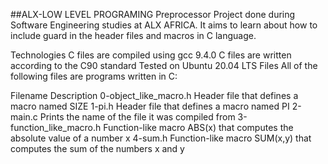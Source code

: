 ##ALX-LOW LEVEL PROGRAMING
Preprocessor
Project done during Software Engineering studies at ALX AFRICA. It aims to learn about how to include guard in the header files and macros in C language.

Technologies
C files are compiled using gcc 9.4.0
C files are written according to the C90 standard
Tested on Ubuntu 20.04 LTS
Files
All of the following files are programs written in C:

Filename	Description
0-object_like_macro.h	Header file that defines a macro named SIZE
1-pi.h	Header file that defines a macro named PI
2-main.c	Prints the name of the file it was compiled from
3-function_like_macro.h	Function-like macro ABS(x) that computes the absolute value of a number x
4-sum.h	Function-like macro SUM(x,y) that computes the sum of the numbers x and y

